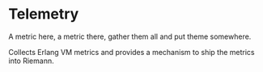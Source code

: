 # Telemetry

A metric here, a metric there, gather them all and put theme
somewhere.

Collects Erlang VM metrics and provides a mechanism to ship the metrics
into Riemann.
